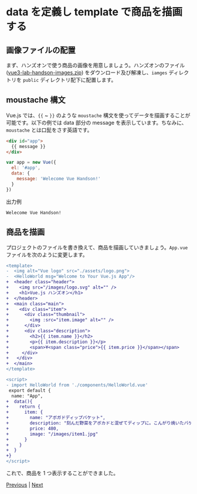 # data を定義し template で商品を描画する

## 画像ファイルの配置
まず、ハンズオンで使う商品の画像を用意しましょう。ハンズオンのファイル([vue3-lab-handson-images.zip](./vue3-lab-handson-images.zip "vue3-lab-handson.zip")) をダウンロード及び解凍し、`iamges` ディレクトリを `public` ディレクトリ配下に配置します。

## moustache 構文 
Vue.js では、`{{` ~ `}}` のような `moustache` 構文を使ってデータを描画することが可能です。以下の例では data 部分の message を表示しています。ちなみに、 `moustache` とは口髭をさす英語です。

```html
<div id="app">
  {{ message }}
</div>
```

```js
var app = new Vue({
  el: '#app',
  data: {
    message: 'Welecome Vue Handson!'
  }
})
```

出力例
```
Welecome Vue Handson!
```

## 商品を描画
プロジェクトのファイルを書き換えて、商品を描画していきましょう。`App.vue` ファイルを次のように変更します。

```diff
<template>
-  <img alt="Vue logo" src="./assets/logo.png">
-  <HelloWorld msg="Welcome to Your Vue.js App"/>
+  <header class="header">
+    <img src="/images/logo.svg" alt="" />
+    <h1>Vue.js ハンズオン</h1>
+  </header>
+  <main class="main">
+    <div class="item">
+      <div class="thumbnail">
+        <img :src="item.image" alt="" />
+      </div>
+      <div class="description">
+        <h2>{{ item.name }}</h2>
+        <p>{{ item.description }}</p>
+        <span>¥<span class="price">{{ item.price }}</span></span>
+     </div>
+   </div>
+  </main>
</template>
```

```diff
<script>
- import HelloWorld from './components/HelloWorld.vue'
 export default {
  name: "App",
+  data(){
+    return {
+      item: {
+        name: "アボガドディップバケット",
+        description: "刻んだ野菜をアボカドと混ぜてディップに。こんがり焼いたバゲットとお召し上がりください。",
+        price: 480,
+        image: "/images/item1.jpg"
+      }
+    }
+  }
+}
</script>
```

これで、商品を 1 つ表示することができました。


[Previous](step03.md) | [Next](step05.md)

